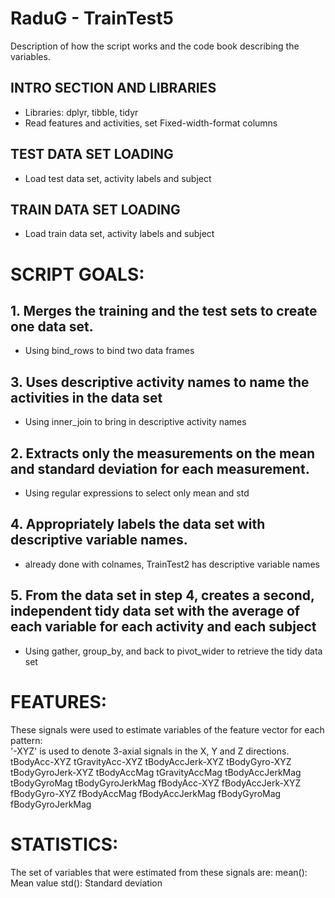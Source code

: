 # RaduG - TrainTest5
Description of how the script works and the code book describing the variables.

## INTRO SECTION AND LIBRARIES
- Libraries: dplyr, tibble, tidyr
- Read features and activities, set Fixed-width-format columns

## TEST DATA SET LOADING
- Load test data set, activity labels and subject

## TRAIN DATA SET LOADING
- Load train data set, activity labels and subject

# SCRIPT GOALS:
## 1. Merges the training and the test sets to create one data set.
- Using bind_rows to bind two data frames
## 3. Uses descriptive activity names to name the activities in the data set
- Using inner_join to bring in descriptive activity names
## 2. Extracts only the measurements on the mean and standard deviation for each measurement.
- Using regular expressions to select only mean and std
## 4. Appropriately labels the data set with descriptive variable names.
- already done with colnames, TrainTest2 has descriptive variable names
## 5. From the data set in step 4, creates a second, independent tidy data set with the average of each variable for each activity and each subject
- Using gather, group_by, and back to pivot_wider to retrieve the tidy data set

# FEATURES: 
These signals were used to estimate variables of the feature vector for each pattern:  
'-XYZ' is used to denote 3-axial signals in the X, Y and Z directions.
tBodyAcc-XYZ
tGravityAcc-XYZ
tBodyAccJerk-XYZ
tBodyGyro-XYZ
tBodyGyroJerk-XYZ
tBodyAccMag
tGravityAccMag
tBodyAccJerkMag
tBodyGyroMag
tBodyGyroJerkMag
fBodyAcc-XYZ
fBodyAccJerk-XYZ
fBodyGyro-XYZ
fBodyAccMag
fBodyAccJerkMag
fBodyGyroMag
fBodyGyroJerkMag

# STATISTICS:
The set of variables that were estimated from these signals are: 
mean(): Mean value
std(): Standard deviation

